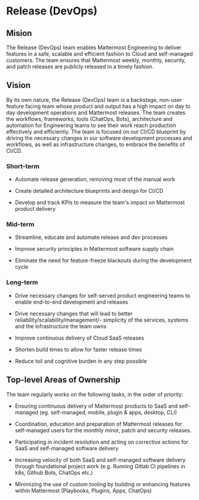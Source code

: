# Release (DevOps)

## Mision

The Release (DevOps) team enables Mattermost Engineering to deliver features in a safe, scalable and efficient fashion to Cloud and self-managed customers. 
The team ensures that Mattermost weekly, monthly, security, and patch releases are publicly released in a timely fashion.

## Vision

By its own nature, the Release (DevOps) team is a backstage, non-user feature facing team whose product and output has a high impact on day to day development operations and Mattermost releases. The team creates the workflows, frameworks, tools (ChatOps, Bots), architecture and automation for Engineering teams to see their work reach production effectively and efficiently. The team is focused on our CI/CD blueprint by driving the necessary changes in our software development processes and workflows, as well as infrastructure changes, to embrace the benefits of CI/CD.

### Short-term

- Automate release generation, removing most of the manual work

- Create detailed architecture blueprints and design for CI/CD 

- Develop and track KPIs to measure the team's impact on Mattermost product delivery

### Mid-term

- Streamline, educate and automate release and dev processes

- Improve security principles in Mattermost software supply chain

- Eliminate the need for feature-freeze blackouts during the development cycle

### Long-term

- Drive necessary changes for self-served product engineering teams to enable end-to-end development and releases

- Drive necessary changes that will lead to better reliability/scalability/management/- simplicity of the services, systems and the infrastructure the team owns

- Improve continuous delivery of Cloud SaaS releases 

- Shorten build times to allow for faster release times

- Reduce toil and cognitive burden in any step possible

## Top-level Areas of Ownership

The team regularly works on the following tasks, in the order of priority: 
- Ensuring continuous delivery of Mattermost products to SaaS and self-managed (eg. self-managed, mobile, plugin & apps, desktop, CLI)

- Coordination, education and preparation of Mattermost releases for self-managed users for the monthly minor, patch and security releases. 

- Participating in incident resolution and acting on corrective actions for SaaS and self-managed software delivery

- Increasing velocity of both SaaS and self-managed software delivery through foundational project work (e.g. Running Gitlab CI pipelines in k8s, Github Bots, ChatOps etc.) 

- Minimizing the use of custom tooling by building or enhancing features within Mattermost (Playbooks, Plugins, Apps, ChatOps)
